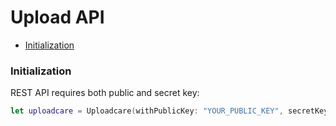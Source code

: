# Upload API

* [Initialization](#initialization)


### Initialization

REST API requires both public and secret key:
```swift
let uploadcare = Uploadcare(withPublicKey: "YOUR_PUBLIC_KEY", secretKey: "YOUR_SECRET_KEY")
```
